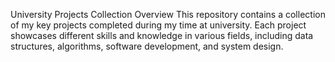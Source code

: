 University Projects Collection
Overview
This repository contains a collection of my key projects completed during my time at university. Each project showcases different skills and knowledge in various fields, including data structures, algorithms, software development, and system design.
